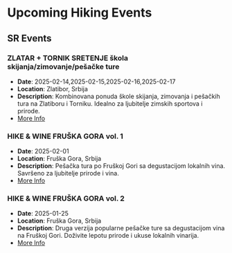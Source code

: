 # Upcoming Hiking Events

## SR Events

### ZLATAR + TORNIK SRETENJE škola skijanja/zimovanje/pešačke ture
- **Date**: 2025-02-14,2025-02-15,2025-02-16,2025-02-17
- **Location**: Zlatibor, Srbija
- **Description**: Kombinovana ponuda škole skijanja, zimovanja i pešačkih tura na Zlatiboru i Torniku. Idealno za ljubitelje zimskih sportova i prirode.
- [More Info](https://srbijazamlade.rs/product/zlatar-tornik-sretenje-skola-skijanja-zimovanje-pesacke-ture)

### HIKE & WINE FRUŠKA GORA vol. 1
- **Date**: 2025-02-01
- **Location**: Fruška Gora, Srbija
- **Description**: Pešačka tura po Fruškoj Gori sa degustacijom lokalnih vina. Savršeno za ljubitelje prirode i vina.
- [More Info](https://srbijazamlade.rs/product/hike-wine-fruska-gora-vol-1)

### HIKE & WINE FRUŠKA GORA vol. 2
- **Date**: 2025-01-25
- **Location**: Fruška Gora, Srbija
- **Description**: Druga verzija popularne pešačke ture sa degustacijom vina na Fruškoj Gori. Doživite lepotu prirode i ukuse lokalnih vinarija.
- [More Info](https://srbijazamlade.rs/product/hike-wine-fruska-gora-vol-2)

